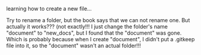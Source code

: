 learning how to create a new file...



Try to rename a folder, but the book says that we can not rename one.
But actually it works???  (not exactly!!!
I just change the folder's name "document" to "new_docs", but I found that the "document" was gone.
Which is probably because when I create "document", I didn't put a .gitkeep file into it, so the "document" wasn't an actual folder!!!
